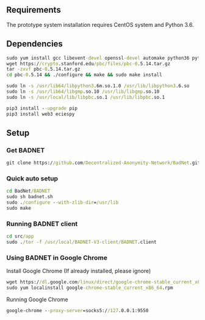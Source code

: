 ## Requirements
The prototype system installation requires CentOS system and Python 3.6.

## Dependencies
```bat
sudo yum install gcc libevent-devel openssl-devel automake python36 python36-devel gmp-devel flex bison -y
wget https://crypto.stanford.edu/pbc/files/pbc-0.5.14.tar.gz
tar -zxvf pbc-0.5.14.tar.gz
cd pbc-0.5.14 && ./configure && make && sudo make install

sudo ln -s /usr/lib64/libpython3.6m.so.1.0 /usr/lib/libpython3.6.so
sudo ln -s /usr/lib64/libgmp.so.10 /usr/lib/libgmp.so.10
sudo ln -s /usr/local/lib/libpbc.so.1 /usr/lib/libpbc.so.1

pip3 install --upgrade pip
pip3 install web3 eciespy
```

## Setup
### Get BADNET
```bat
git clone https://github.com/Decentralized-Anonymity-Network/BadNet.git
```

### Quick auto setup
```bat
cd BadNet/BADNET
sudo sh badnet.sh
sudo ./configure --with-zlib-dir=/usr/lib
sudo make
```

### Running BADNET client
```bat
cd src/app
sudo ./tor -f /usr/local/BADNET-V3-client/BADNET.client
```

### Using BADNET in Google Chrome
Install Google Chrome (If already installed, please ignore)
```bat
wget https://dl.google.com/linux/direct/google-chrome-stable_current_x86_64.rpm
sudo yum localinstall google-chrome-stable_current_x86_64.rpm
```

Running Google Chrome
```bat
google-chrome --proxy-server=socks5://127.0.0.1:9550
```
